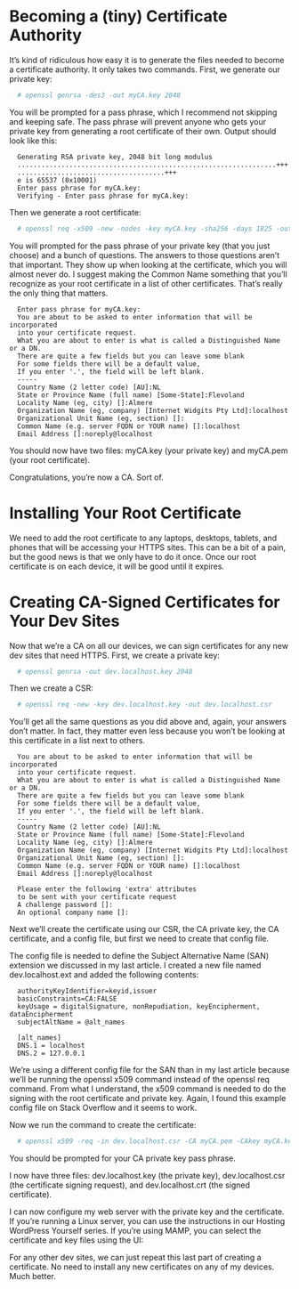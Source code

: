 # Becoming a (tiny) Certificate Authority
It’s kind of ridiculous how easy it is to generate the files needed to become a certificate authority. It only takes two commands. First, we generate our private key:

```bash
  # openssl genrsa -des3 -out myCA.key 2048
```

You will be prompted for a pass phrase, which I recommend not skipping and keeping safe. The pass phrase will prevent anyone who gets your private key from generating a root certificate of their own. Output should look like this:

```
  Generating RSA private key, 2048 bit long modulus
  .................................................................+++
  .....................................+++
  e is 65537 (0x10001)
  Enter pass phrase for myCA.key:
  Verifying - Enter pass phrase for myCA.key:
```

Then we generate a root certificate:

```bash
  # openssl req -x509 -new -nodes -key myCA.key -sha256 -days 1825 -out myCA.pem
```

You will prompted for the pass phrase of your private key (that you just choose) and a bunch of questions. The answers to those questions aren’t that important. They show up when looking at the certificate, which you will almost never do. I suggest making the Common Name something that you’ll recognize as your root certificate in a list of other certificates. That’s really the only thing that matters.
 
```
  Enter pass phrase for myCA.key:
  You are about to be asked to enter information that will be incorporated
  into your certificate request.
  What you are about to enter is what is called a Distinguished Name or a DN.
  There are quite a few fields but you can leave some blank
  For some fields there will be a default value,
  If you enter '.', the field will be left blank.
  -----
  Country Name (2 letter code) [AU]:NL
  State or Province Name (full name) [Some-State]:Flevoland
  Locality Name (eg, city) []:Almere
  Organization Name (eg, company) [Internet Widgits Pty Ltd]:localhost
  Organizational Unit Name (eg, section) []:
  Common Name (e.g. server FQDN or YOUR name) []:localhost
  Email Address []:noreply@localhost
```

You should now have two files: myCA.key (your private key) and myCA.pem (your root certificate).

Congratulations, you’re now a CA. Sort of.

# Installing Your Root Certificate
We need to add the root certificate to any laptops, desktops, tablets, and phones that will be accessing your HTTPS sites. This can be a bit of a pain, but the good news is that we only have to do it once. Once our root certificate is on each device, it will be good until it expires.

# Creating CA-Signed Certificates for Your Dev Sites

Now that we’re a CA on all our devices, we can sign certificates for any new dev sites that need HTTPS. First, we create a private key:

```bash
  # openssl genrsa -out dev.localhost.key 2048
```

Then we create a CSR:

```bash
  # openssl req -new -key dev.localhost.key -out dev.localhost.csr
```

You’ll get all the same questions as you did above and, again, your answers don’t matter. In fact, they matter even less because you won’t be looking at this certificate in a list next to others.

```
  You are about to be asked to enter information that will be incorporated
  into your certificate request.
  What you are about to enter is what is called a Distinguished Name or a DN.
  There are quite a few fields but you can leave some blank
  For some fields there will be a default value,
  If you enter '.', the field will be left blank.
  -----
  Country Name (2 letter code) [AU]:NL
  State or Province Name (full name) [Some-State]:Flevoland
  Locality Name (eg, city) []:Almere
  Organization Name (eg, company) [Internet Widgits Pty Ltd]:localhost
  Organizational Unit Name (eg, section) []:
  Common Name (e.g. server FQDN or YOUR name) []:localhost
  Email Address []:noreply@localhost
  
  Please enter the following 'extra' attributes
  to be sent with your certificate request
  A challenge password []:
  An optional company name []:
```

Next we’ll create the certificate using our CSR, the CA private key, the CA certificate, and a config file, but first we need to create that config file.

The config file is needed to define the Subject Alternative Name (SAN) extension we discussed in my last article. I created a new file named dev.localhost.ext and added the following contents:

```
  authorityKeyIdentifier=keyid,issuer
  basicConstraints=CA:FALSE
  keyUsage = digitalSignature, nonRepudiation, keyEncipherment, dataEncipherment
  subjectAltName = @alt_names

  [alt_names]
  DNS.1 = localhost
  DNS.2 = 127.0.0.1
```

We’re using a different config file for the SAN than in my last article because we’ll be running the openssl x509 command instead of the openssl req command. From what I understand, the x509 command is needed to do the signing with the root certificate and private key. Again, I found this example config file on Stack Overflow and it seems to work.

Now we run the command to create the certificate:

```bash
  # openssl x509 -req -in dev.localhost.csr -CA myCA.pem -CAkey myCA.key -CAcreateserial -out dev.localhost.crt -days 1825 -sha256 -extfile dev.localhost.ext
```

You should be prompted for your CA private key pass phrase.

I now have three files: dev.localhost.key (the private key), dev.localhost.csr (the certificate signing request), and dev.localhost.crt (the signed certificate).

I can now configure my web server with the private key and the certificate. If you’re running a Linux server, you can use the instructions in our Hosting WordPress Yourself series. If you’re using MAMP, you can select the certificate and key files using the UI:

For any other dev sites, we can just repeat this last part of creating a certificate. No need to install any new certificates on any of my devices. Much better.
